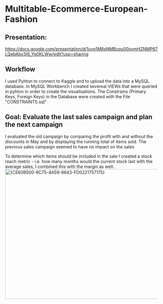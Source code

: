 # Multitable-Ecommerce-European-Fashion

## Presentation:
https://docs.google.com/presentation/d/1uyp1M8sNMBcpu00symHZNMP67LQebAbx3j9_Yg0KLWw/edit?usp=sharing

## Workflow

I used Pyhton to connect to Kaggle and to upload the data into a MySQL database.
In MySQL Workbench I created severeal VIEWs that were queried in pyhton in order to create the visualisations.
The Constrains (Primary Keys, Foreign Keys) in the Database were created with the File "CONSTRAINTS.sql"

## Goal: Evaluate the last sales campaign and plan the next campaign
I evaluated the old campaign by comparing the profit with and without the discounts in May and by displaying the running total of items sold. 
The previous sales campaign seemed to have no impact on the sales

To determine which items should be included in the sale I created a stock reach metric - i.e. how many months would the current stock last with the average sales, I combined this with the margin as well.
<img width="958" height="427" alt="{CE60B500-9C75-4A59-8643-FD0221757175}" src="https://github.com/user-attachments/assets/fabf8694-67df-4921-b166-e3bd29665811" />






